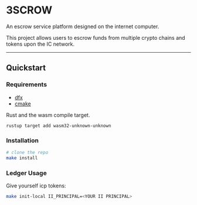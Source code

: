 # 3SCROW

An escrow service platform designed on the internet computer.

This project allows users to escrow funds from multiple crypto
chains and tokens upon the IC network.

---

## Quickstart

### Requirements

- [dfx](https://smartcontracts.org/docs/developers-guide/install-upgrade-remove.html)
- [cmake](https://cmake.org/)

Rust and the wasm compile target.

```
rustup target add wasm32-unknown-unknown
```

### Installation

```bash
# clone the repo
make install
```

### Ledger Usage

Give yourself icp tokens:

```bash
make init-local II_PRINCIPAL=<YOUR II PRINCIPAL>
```
